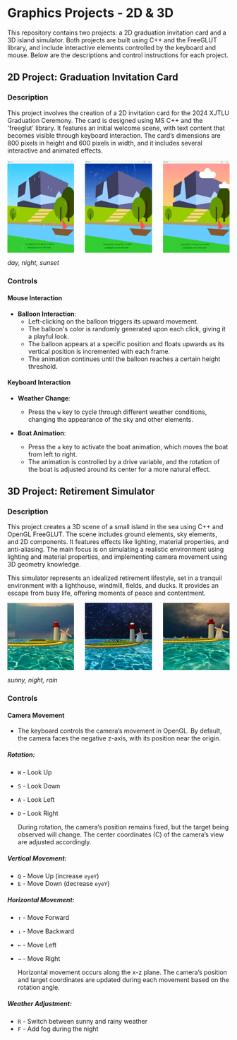 # Graphics Projects - 2D & 3D

This repository contains two projects: a 2D graduation invitation card and a 3D island simulator. Both projects are built using C++ and the FreeGLUT library, and include interactive elements controlled by the keyboard and mouse. Below are the descriptions and control instructions for each project.

## 2D Project: Graduation Invitation Card

### Description

This project involves the creation of a 2D invitation card for the 2024 XJTLU Graduation Ceremony. The card is designed using MS C++ and the 'freeglut' library. It features an initial welcome scene, with text content that becomes visible through keyboard interaction. The card’s dimensions are 800 pixels in height and 600 pixels in width, and it includes several interactive and animated effects.

<div style="display: flex; justify-content: space-between;">
  <img src="pictures/2d_day.png" alt="Day" width="30%" style="margin-right: 10px;">
  <img src="pictures/2d_night.png" alt="Night" width="30%" style="margin-right: 10px;">
  <img src="pictures/2d_sunset.png" alt="Sunset" width="30%">
</div>

*day, night, sunset*

### Controls

#### Mouse Interaction
- **Balloon Interaction**: 
  - Left-clicking on the balloon triggers its upward movement.
  - The balloon's color is randomly generated upon each click, giving it a playful look.
  - The balloon appears at a specific position and floats upwards as its vertical position is incremented with each frame.
  - The animation continues until the balloon reaches a certain height threshold.

#### Keyboard Interaction
- **Weather Change**: 
  - Press the `w` key to cycle through different weather conditions, changing the appearance of the sky and other elements.
  
- **Boat Animation**: 
  - Press the `a` key to activate the boat animation, which moves the boat from left to right.
  - The animation is controlled by a drive variable, and the rotation of the boat is adjusted around its center for a more natural effect.
 

## 3D Project: Retirement Simulator

### Description

This project creates a 3D scene of a small island in the sea using C++ and OpenGL FreeGLUT. The scene includes ground elements, sky elements, and 2D components. It features effects like lighting, material properties, and anti-aliasing. The main focus is on simulating a realistic environment using lighting and material properties, and implementing camera movement using 3D geometry knowledge.

This simulator represents an idealized retirement lifestyle, set in a tranquil environment with a lighthouse, windmill, fields, and ducks. It provides an escape from busy life, offering moments of peace and contentment.

<div style="display: flex; justify-content: space-between;">
  <img src="pictures/3d_day.png" alt="Sunny" width="30%" style="margin-right: 10px;">
  <img src="pictures/3d_night.png" alt="Night" width="30%" style="margin-right: 10px;">
  <img src="pictures/3d_rain.png" alt="Rain" width="30%">
</div>

*sunny, night, rain*

### Controls

#### Camera Movement
- The keyboard controls the camera’s movement in OpenGL. By default, the camera faces the negative z-axis, with its position near the origin.

##### Rotation:
- `W` - Look Up
- `S` - Look Down
- `A` - Look Left
- `D` - Look Right

  During rotation, the camera’s position remains fixed, but the target being observed will change. The center coordinates (C) of the camera’s view are adjusted accordingly.

##### Vertical Movement:
- `Q` - Move Up (increase `eyeY`)
- `E` - Move Down (decrease `eyeY`)

##### Horizontal Movement:
- `↑` - Move Forward
- `↓` - Move Backward
- `←` - Move Left
- `→` - Move Right

  Horizontal movement occurs along the x-z plane. The camera’s position and target coordinates are updated during each movement based on the rotation angle.

##### Weather Adjustment:
- `R` - Switch between sunny and rainy weather
- `F` - Add fog during the night


